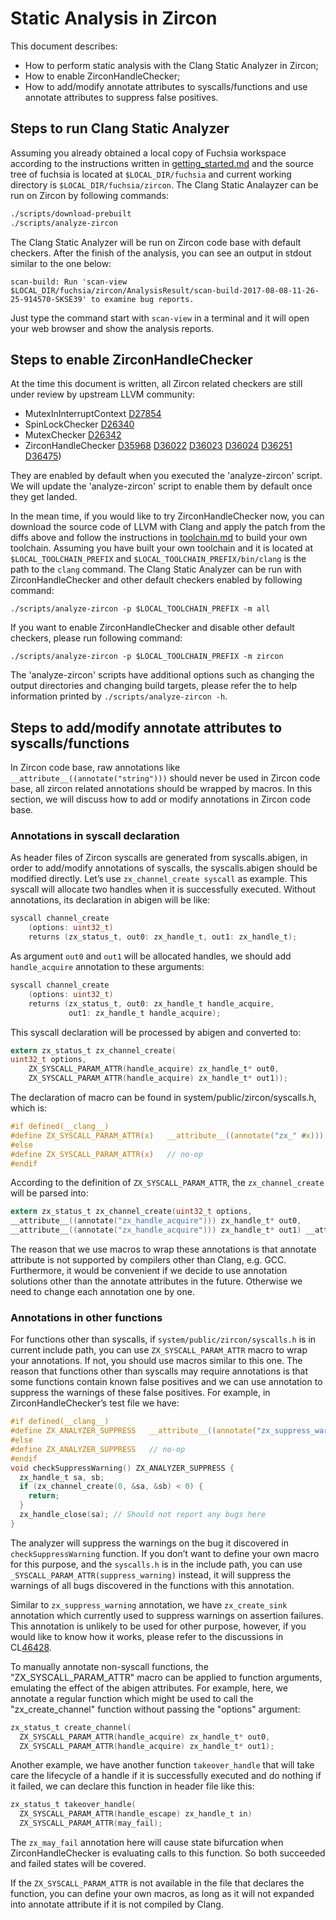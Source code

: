 # Static Analysis in Zircon

This document describes:

* How to perform static analysis with the Clang Static Analyzer in Zircon;
* How to enable ZirconHandleChecker;
* How to add/modify annotate attributes to syscalls/functions and use annotate attributes to suppress false positives.

## Steps to run Clang Static Analyzer

Assuming you already obtained a local copy of Fuchsia workspace according to the instructions written in [getting_started.md](/docs/getting_started.md) and the source tree of fuchsia is located at `$LOCAL_DIR/fuchsia` and current working directory is `$LOCAL_DIR/fuchsia/zircon`. The Clang Static Analayzer can be run on Zircon by following commands:

```sh
./scripts/download-prebuilt
./scripts/analyze-zircon
```

The Clang Static Analyzer will be run on Zircon code base with default checkers. After the finish of the analysis, you can see an output in stdout similar to the one below:

```
scan-build: Run 'scan-view $LOCAL_DIR/fuchsia/zircon/AnalysisResult/scan-build-2017-08-08-11-26-25-914570-SKSE39' to examine bug reports.
```

Just type the command start with `scan-view` in a terminal and it will open your web browser and show the analysis reports.

## Steps to enable ZirconHandleChecker

At the time this document is written, all Zircon related checkers are still under review by upstream LLVM community:

 * MutexInInterruptContext [D27854](https://reviews.llvm.org/D27854)
 * SpinLockChecker [D26340](https://reviews.llvm.org/D26340)
 * MutexChecker [D26342](https://reviews.llvm.org/D26342)
 * ZirconHandleChecker [D35968](https://reviews.llvm.org/D35968) [D36022](https://reviews.llvm.org/D36022) [D36023](https://reviews.llvm.org/D36023) [D36024](https://reviews.llvm.org/D36024) [D36251](https://reviews.llvm.org/D36251) [D36475](https://reviews.llvm.org/D36475))

They are enabled by default when you executed the 'analyze-zircon' script. We will update the 'analyze-zircon' script to enable them by default once they get landed.

In the mean time, if you would like to try ZirconHandleChecker now, you can download the source code of LLVM with Clang and apply the patch from the diffs above and follow the instructions in [toolchain.md](/docs/development/build/toolchain.md) to build your own toolchain. Assuming you have built your own toolchain and it is located at `$LOCAL_TOOLCHAIN_PREFIX` and `$LOCAL_TOOLCHAIN_PREFIX/bin/clang` is the path to the `clang` command. The Clang Static Analyzer can be run with ZirconHandleChecker and other default checkers enabled by following command:

```
./scripts/analyze-zircon -p $LOCAL_TOOLCHAIN_PREFIX -m all
```

If you want to enable ZirconHandleChecker and disable other default checkers, please run following command:

```
./scripts/analyze-zircon -p $LOCAL_TOOLCHAIN_PREFIX -m zircon
```

The 'analyze-zircon' scripts have additional options such as changing the output directories and changing build targets, please refer the to help information printed by `./scripts/analyze-zircon -h`.

## Steps to add/modify annotate attributes to syscalls/functions

In Zircon code base, raw annotations like `__attribute__((annotate("string")))` should never be used in Zircon code base, all zircon related annotations should be wrapped by macros. In this section, we will discuss how to add or modify annotations in Zircon code base.

### Annotations in syscall declaration

As header files of Zircon syscalls are generated from syscalls.abigen, in order to add/modify annotations of syscalls, the syscalls.abigen should be modified directly.
Let’s use `zx_channel_create syscall` as example. This syscall will allocate two handles when it is successfully executed. Without annotations, its declaration in abigen will be like:

```c
syscall channel_create
    (options: uint32_t)
    returns (zx_status_t, out0: zx_handle_t, out1: zx_handle_t);
```

As argument `out0` and `out1` will be allocated handles, we should add `handle_acquire` annotation to these arguments:

```c
syscall channel_create
    (options: uint32_t)
    returns (zx_status_t, out0: zx_handle_t handle_acquire,
             out1: zx_handle_t handle_acquire);
```

This syscall declaration will be processed by abigen and converted to:

```c
extern zx_status_t zx_channel_create(
uint32_t options,
    ZX_SYSCALL_PARAM_ATTR(handle_acquire) zx_handle_t* out0,
    ZX_SYSCALL_PARAM_ATTR(handle_acquire) zx_handle_t* out1));
```

The declaration of macro can be found in system/public/zircon/syscalls.h, which is:

```c
#if defined(__clang__)
#define ZX_SYSCALL_PARAM_ATTR(x)   __attribute__((annotate("zx_" #x)))
#else
#define ZX_SYSCALL_PARAM_ATTR(x)   // no-op
#endif
```

According to the definition of `ZX_SYSCALL_PARAM_ATTR`, the `zx_channel_create` will be parsed into:

```c
extern zx_status_t zx_channel_create(uint32_t options,
__attribute__((annotate("zx_handle_acquire"))) zx_handle_t* out0,
__attribute__((annotate("zx_handle_acquire"))) zx_handle_t* out1) __attribute__((__leaf__));;
```

The reason that we use macros to wrap these annotations is that annotate attribute is not supported by compilers other than Clang, e.g. GCC. Furthermore, it would be convenient if we decide to use annotation solutions other than the annotate attributes in the future. Otherwise we need to change each annotation one by one.

### Annotations in other functions

For functions other than syscalls, if `system/public/zircon/syscalls.h` is in current include path, you can use `ZX_SYSCALL_PARAM_ATTR` macro to wrap your annotations. If not, you should use macros similar to this one. The reason that functions other than syscalls may require annotations is that some functions contain known false positives and we can use annotation to suppress the warnings of these false positives. For example, in ZirconHandleChecker’s test file we have:

```c
#if defined(__clang__)
#define ZX_ANALYZER_SUPPRESS   __attribute__((annotate("zx_suppress_warning)))
#else
#define ZX_ANALYZER_SUPPRESS   // no-op
#endif
void checkSuppressWarning() ZX_ANALYZER_SUPPRESS {
  zx_handle_t sa, sb;
  if (zx_channel_create(0, &sa, &sb) < 0) {
    return;
  }
  zx_handle_close(sa); // Should not report any bugs here
}
```

The analyzer will suppress the warnings on the bug it discovered in `checkSuppressWarning` function. If you don’t want to define your own macro for this purpose, and the `syscalls.h` is in the include path, you can use `_SYSCALL_PARAM_ATTR(suppress_warning)` instead, it will suppress the warnings of all bugs discovered in the functions with this annotation.

Similar to `zx_suppress_warning` annotation, we have `zx_create_sink` annotation which currently used to suppress warnings on assertion failures. This annotation is unlikely to be used for other purpose, however, if you would like to know how it works, please refer to the discussions in CL[46428](https://fuchsia-review.googlesource.com/c/46428).

To manually annotate non-syscall functions, the "ZX_SYSCALL_PARAM_ATTR" macro can be applied to function arguments, emulating the effect of the abigen attributes. For example, here, we annotate a regular function which might be used to call the "zx_create_channel" function without passing the "options" argument:

```c
zx_status_t create_channel(
  ZX_SYSCALL_PARAM_ATTR(handle_acquire) zx_handle_t* out0,
  ZX_SYSCALL_PARAM_ATTR(handle_acquire) zx_handle_t* out1);
```

Another example, we have another function `takeover_handle` that will take care the lifecycle of a handle if it is successfully executed and do nothing if it failed, we can declare this function in header file like this:

```c
zx_status_t takeover_handle(
  ZX_SYSCALL_PARAM_ATTR(handle_escape) zx_handle_t in)
  ZX_SYSCALL_PARAM_ATTR(may_fail);
```

The `zx_may_fail` annotation here will cause state bifurcation when ZirconHandleChecker is evaluating calls to this function. So both succeeded and failed states will be covered.

If the `ZX_SYSCALL_PARAM_ATTR` is not available in the file that declares the function, you can define your own macros, as long as it will not expanded into annotate attribute if it is not compiled by Clang.
